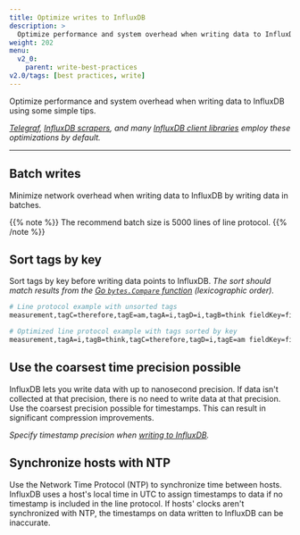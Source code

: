 ```yaml
---
title: Optimize writes to InfluxDB
description: >
  Optimize performance and system overhead when writing data to InfluxDB using some simple tips.
weight: 202
menu:
  v2_0:
    parent: write-best-practices
v2.0/tags: [best practices, write]
---
```


Optimize performance and system overhead when writing data to InfluxDB using some simple tips.

_[Telegraf](/v2.0/write-data/use-telegraf/), [InfluxDB scrapers](/v2.0/write-data/scrape-data/),
and many [InfluxDB client libraries](/v2.0/reference/client-libraries/) employ these optimizations by default._

---

## Batch writes
Minimize network overhead when writing data to InfluxDB by writing data in batches.

{{% note %}}
The recommend batch size is 5000 lines of line protocol.
{{% /note %}}

## Sort tags by key
Sort tags by key before writing data points to InfluxDB.
_The sort should match results from the [Go `bytes.Compare` function](http://golang.org/pkg/bytes/#Compare)
(lexicographic order)._

```sh
# Line protocol example with unsorted tags
measurement,tagC=therefore,tagE=am,tagA=i,tagD=i,tagB=think fieldKey=fieldValue 1562020262

# Optimized line protocol example with tags sorted by key
measurement,tagA=i,tagB=think,tagC=therefore,tagD=i,tagE=am fieldKey=fieldValue 1562020262
```

## Use the coarsest time precision possible
InfluxDB lets you write data with up to nanosecond precision.
If data isn't collected at that precision, there is no need to write data at that precision.
Use the coarsest precision possible for timestamps.
This can result in significant compression improvements.

_Specify timestamp precision when [writing to InfluxDB](/v2.0/write-data/#precision)._

## Synchronize hosts with NTP
Use the Network Time Protocol (NTP) to synchronize time between hosts.
InfluxDB uses a host's local time in UTC to assign timestamps to data if no
timestamp is included in the line protocol.
If hosts' clocks aren't synchronized with NTP, the timestamps on data written
to InfluxDB can be inaccurate.
